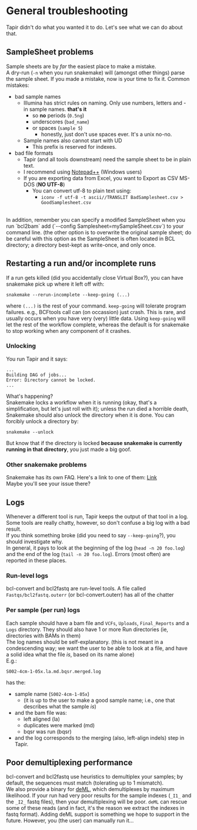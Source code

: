 # General troubleshooting
Tapir didn't do what you wanted it to do. Let's see what we can do about that.

## SampleSheet problems
Sample sheets are by *far* the easiest place to make a mistake.
<br>
A dry-run (`-n` when you run snakemake) will (amongst other things) parse the sample sheet. If you made a mistake, now is your time to fix it.
Common mistakes:
- bad sample names
  -  Illumina has strict rules on naming. Only use numbers, letters and - in sample names. **that's it**
     - so **no** periods (`0.5ng`)
	 - underscores (`bad_name`) 
	 - or spaces (`sample 5`)
	   - honestly, just don't use spaces ever. It's a unix no-no.
  -  Sample names also cannot start with UD
     - This prefix is reserved for indexes.
- bad file formats
  -  Tapir (and all tools downstream) need the sample sheet to be in plain text.
  -  I recommend using [Notepad++](https://notepad-plus-plus.org/) (Windows users)
  -  If you are exporting data from Excel, you want to Export as CSV MS-DOS (**NO UTF-8**)
     -  You can convert utf-8 to plain text using:
	    - ```iconv -f utf-8 -t ascii//TRANSLIT BadSamplesheet.csv > GoodSamplesheet.csv```

<br>
In addition, remember you can specify a modified SampleSheet when you run `bcl2bam`
add (`--config Samplesheet=mySampleSheet.csv`) to your command line. (the other option is to overwrite the original sample sheet; do be careful with this option as the SampleSheet is often located in BCL directory; a directory best-kept as write-once, and only once.

## Restarting a run and/or incomplete runs
If a run gets killed (did you accidentally close Virtual Box?), you can have snakemake pick up where it left off with:
```
snakemake --rerun-incomplete --keep-going (...)
```
where `(...)` is the rest of your command.
```keep-going``` will tolerate program failures. e.g., BCFtools call can (on occassion) just crash. This is rare, and usually occurs when you have very (very) little data.
Using ```keep-going``` will let the rest of the workflow complete, whereas the default is for snakemake to stop working when any component of it crashes.

### Unlocking
You run Tapir and it says:
```
...
Building DAG of jobs...
Error: Directory cannot be locked.
...
```
What's happening?<br>
Snakemake locks a workflow when it is running (okay, that's a simplification, but let's just roll with it); unless the run died a horrible death, Snakemake should also unlock the directory when it is done.
You can forcibly unlock a directory by:
```
snakemake --unlock
```
But know that if the directory is locked **because snakemake is currently running in that directory**, you just made a big goof.



### Other snakemake problems
Snakemake has its own FAQ. Here's a link to one of them: [Link](https://snakemake.readthedocs.io/en/stable/project_info/faq.html)<br>
Maybe you'll see your issue there?

## Logs
Whenever a different tool is run, Tapir keeps the output of that tool in a log.
<br>
Some tools are really chatty, however, so don't confuse a big log with a bad result. <br>
If you think something broke (did you need to say ```--keep-going```?), you should investigate why.
<br>
In general, it pays to look at the beginning of the log (`head -n 20 foo.log`) and the end of the log (`tail -n 20 foo.log`).
Errors (most often) are reported in these places.
### Run-level logs
bcl-convert and bcl2fastq are run-level tools. A file called `Fastqs/bcl2fastq.outerr` (or bcl-convert.outerr) has all of the chatter
### Per sample (per run) logs
Each sample should have a bam file
and `VCFs`, `Uploads`, `Final_Reports` and a `Logs` directory. They should also have 1 or more Run directories (ie, directories with BAMs in them)
<br>
The log names should be self-explanatory. (this is not meant in a condescending way; we want the user to be able to look at a file, and have a solid idea what the file *is*, based on its name alone)
<br>E.g.:
```
S002-4cm-1-05x.la.md.bqsr.merged.log
```
has the:
- sample name (`S002-4cm-1-05x`)
  - (it is up to the user to make a good sample name; i.e., one that describes what the sample *is*)
- and the bam file was:
  -  left aligned (la)
  -  duplicates were marked (md)
  -  bqsr was run (bqsr)
-  and the log corresponds to the merging (also, left-align indels) step in Tapir.

## Poor demultiplexing performance
bcl-convert and bcl2fastq use heuristics to demultiplex your samples; by default, the sequences must match (tolerating up to 1 mismatch). <br>
We also provide a binary for [deML](https://github.com/grenaud/deML), which demultiplexes by maximum likelihood. 
If your run had very poor results for the sample indexes (`_I1_` and the `_I2_` fastq files), then your demultiplexing will be poor.
`deML` can rescue some of these reads (and in fact, it's the reason we extract the indexes in fastq format). Adding deML support is something we hope to support in the future.
However, you (the user) can manually run it...
